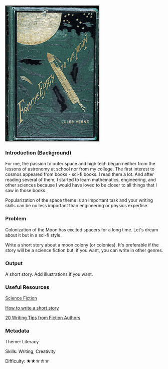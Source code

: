 ![Book](imgMoonStory.png)

### Introduction (Background)

For me, the passion to outer space and high tech began neither from the lessons of astronomy at school
nor from my college. The first interest to cosmos appeared from books - sci-fi books.
I read them a lot. And after reading several of them,
I started to learn mathematics, engineering, and other sciences because I would have loved to be closer
to all things that I saw in those books.

Popularization of the space theme is an important task and
your writing skills can be no less important than engineering or physics expertise.

### Problem

Colonization of the Moon has excited spacers for a long time.
Let's dream about it but in a sci-fi style.

Write a short story about a moon colony (or colonies).
It's preferable if the story will be a science fiction but, if you want, you can write in other genres.

### Output

A short story. Add illustrations if you want.

### Useful Resources

[Science Fiction](https://en.wikipedia.org/wiki/Science_fiction)

[How to write a short story](http://www.wikihow.com/Write-a-Short-Story)

[20 Writing Tips from Fiction Authors](http://www.iuniverse.com/expertadvice/20writingtipsfrom12fictionauthors.aspx)

### Metadata
Theme: Literacy

Skills: Writing, Creativity

Difficulty: ★★☆☆☆
